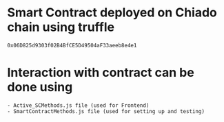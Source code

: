 # Smart Contract deployed on Chiado chain using truffle
    0x06D825d9303f02B4BfCE5D49504aF33aeeb8e4e1

# Interaction with contract can be done using 
    - Active_SCMethods.js file (used for Frontend)
    - SmartContractMethods.js file (used for setting up and testing)